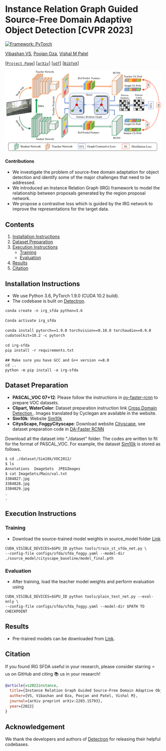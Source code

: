# Instance Relation Graph Guided Source-Free Domain Adaptive Object Detection [CVPR 2023]

[![Framework: PyTorch](https://img.shields.io/badge/Framework-PyTorch-orange.svg)](https://pytorch.org/) 

[Vibashan VS](https://vibashan.github.io/), [Poojan Oza](https://www.linkedin.com/in/poojan-oza-a7b68350/), [Vishal M Patel](https://scholar.google.com/citations?user=AkEXTbIAAAAJ&hl=en)

[[`Project Page`](https://viudomain.github.io/irg-sfda-web/)] [[`arXiv`](https://arxiv.org/abs/2203.15793)] [[`pdf`](https://arxiv.org/pdf/2203.15793.pdf)] [[`BibTeX`](https://github.com/Vibashan/irg-sfda/blob/main/reference.bib)]

<p align="center">
  <img src="imgs/Archi.png" width="800"/>
</p>

#### Contributions
- We investigate the problem of source-free domain adaptation for object detection and identify some of the major challenges that need to be addressed.
- We introduced an Instance Relation Graph (IRG) framework to model the relationship between proposals generated by the region proposal network.
- We propose a contrastive loss which is guided by the IRG network to improve the representations for the target data.

## Contents
1. [Installation Instructions](#installation-instructions)
2. [Dataset Preparation](#dataset-preparation)
3. [Execution Instructions](#execution-instructions)
    - [Training](#training)
    - [Evaluation](#evaluation)
4. [Results](#results)
5. [Citation](#citation)

## Installation Instructions
- We use Python 3.6, PyTorch 1.9.0 (CUDA 10.2 build).
- The codebase is built on [Detectron](https://github.com/facebookresearch/detectron2).

```angular2
conda create -n irg_sfda python=3.6

Conda activate irg_sfda

conda install pytorch==1.9.0 torchvision==0.10.0 torchaudio==0.9.0 cudatoolkit=10.2 -c pytorch

cd irg-sfda
pip install -r requirements.txt

## Make sure you have GCC and G++ version <=8.0
cd ..
python -m pip install -e irg-sfda

```



## Dataset Preparation

* **PASCAL_VOC 07+12**: Please follow the instructions in [py-faster-rcnn](https://github.com/rbgirshick/py-faster-rcnn#beyond-the-demo-installation-for-training-and-testing-models) to prepare VOC datasets.
* **Clipart, WaterColor**: Dataset preparation instruction link [Cross Domain Detection ](https://github.com/naoto0804/cross-domain-detection/tree/master/datasets). Images translated by Cyclegan are available in the website.
* **Sim10k**: Website [Sim10k](https://fcav.engin.umich.edu/sim-dataset/)
* **CitysScape, FoggyCityscape**: Download website [Cityscape](https://www.cityscapes-dataset.com/), see dataset preparation code in [DA-Faster RCNN](https://github.com/tiancity-NJU/da-faster-rcnn-PyTorch)

Download all the dataset into "./dataset" folder.
The codes are written to fit for the format of PASCAL_VOC.
For example, the dataset [Sim10k](https://fcav.engin.umich.edu/sim-dataset/) is stored as follows.

```
$ cd ./dataset/Sim10k/VOC2012/
$ ls
Annotations  ImageSets  JPEGImages
$ cat ImageSets/Main/val.txt
3384827.jpg
3384828.jpg
3384829.jpg
.
.
```

## Execution Instructions

### Training

- Download the source-trained model weights in source_model folder [Link](https://drive.google.com/drive/folders/1Aia6wCHPCHGsVk8yQtuByxEyoYm1KfQq?usp=sharing)

```angular2
CUDA_VISIBLE_DEVICES=$GPU_ID python tools/train_st_sfda_net.py \ 
--config-file configs/sfda/sfda_foggy.yaml --model-dir ./source_model/cityscape_baseline/model_final.pth
```

### Evaluation

- After training, load the teacher model weights and perform evaluation using
```angular2
CUDA_VISIBLE_DEVICES=$GPU_ID python tools/plain_test_net.py --eval-only \ 
--config-file configs/sfda/sfda_foggy.yaml --model-dir $PATH TO CHECKPOINT
```

## Results

- Pre-trained models can be downloaded from [Link](https://drive.google.com/drive/folders/1Aia6wCHPCHGsVk8yQtuByxEyoYm1KfQq?usp=sharing).


## Citation

If you found IRG SFDA useful in your research, please consider starring ⭐ us on GitHub and citing 📚 us in your research!

```bibtex
@article{vs2022instance,
  title={Instance Relation Graph Guided Source-Free Domain Adaptive Object Detection},
  author={VS, Vibashan and Oza, Poojan and Patel, Vishal M},
  journal={arXiv preprint arXiv:2203.15793},
  year={2022}
}
```

## Acknowledgement

We thank the developers and authors of [Detectron](https://github.com/facebookresearch/detectron2) for releasing their helpful codebases.
